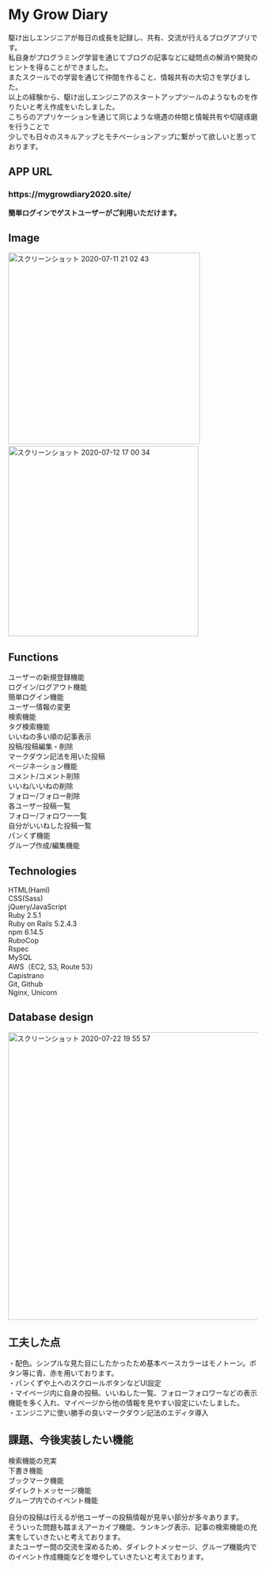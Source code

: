 My Grow Diary
====

駆け出しエンジニアが毎日の成長を記録し、共有、交流が行えるブログアプリです。  
私自身がプログラミング学習を通じてブログの記事などに疑問点の解消や開発のヒントを得ることができました。  
またスクールでの学習を通じて仲間を作ること、情報共有の大切さを学びました。  
以上の経験から、駆け出しエンジニアのスタートアップツールのようなものを作りたいと考え作成をいたしました。    
こちらのアプリケーションを通じて同じような境遇の仲間と情報共有や切磋琢磨を行うことで  
少しでも日々のスキルアップとモチベーションアップに繋がって欲しいと思っております。

## APP URL

<h3>https://mygrowdiary2020.site/</h3>

**簡単ログインでゲストユーザーがご利用いただけます。**

## Image

<img width="387" alt="スクリーンショット 2020-07-11 21 02 43" src="https://user-images.githubusercontent.com/64174311/87223811-0184c300-c3bb-11ea-9610-d45625aa30a5.png">　<img width="384" alt="スクリーンショット 2020-07-12 17 00 34" src="https://user-images.githubusercontent.com/64174311/87241779-5bd85f00-c461-11ea-9476-e2ca474ac4bb.png">

## Functions

ユーザーの新規登録機能  
ログイン/ログアウト機能  
簡単ログイン機能  
ユーザー情報の変更  
検索機能  
タグ検索機能  
いいねの多い順の記事表示  
投稿/投稿編集・削除  
マークダウン記法を用いた投稿  
ページネーション機能  
コメント/コメント削除  
いいね/いいねの削除  
フォロー/フォロー削除  
各ユーザー投稿一覧  
フォロー/フォロワー一覧  
自分がいいねした投稿一覧  
パンくず機能  
グループ作成/編集機能

## Technologies

HTML(Haml)  
CSS(Sass)  
jQuery/JavaScript  
Ruby 2.5.1  
Ruby on Rails 5.2.4.3  
npm 6.14.5  
RuboCop  
Rspec  
MySQL  
AWS（EC2, S3, Route 53）  
Capistrano  
Git, Github  
Nginx, Unicorn

## Database design  

<img width="581" alt="スクリーンショット 2020-07-22 19 55 57" src="https://user-images.githubusercontent.com/64174311/88168522-84c4d500-cc55-11ea-94bb-753aa6b7f9a9.png">

## 工夫した点
・配色。シンプルな見た目にしたかったため基本ベースカラーはモノトーン。ボタン等に青、赤を用いております。  
・パンくずや上へのスクロールボタンなどUI設定  
・マイページ内に自身の投稿、いいねした一覧、フォローフォロワーなどの表示機能を多く入れ、マイページから他の情報を見やすい設定にいたしました。  
・エンジニアに使い勝手の良いマークダウン記法のエディタ導入  


## 課題、今後実装したい機能


検索機能の充実  
下書き機能  
ブックマーク機能  
ダイレクトメッセージ機能  
グループ内でのイベント機能  

自分の投稿は行えるが他ユーザーの投稿情報が見辛い部分が多々あります。    
そういった問題も踏まえアーカイブ機能、ランキング表示、記事の検索機能の充実をしていきたいと考えております。  
またユーザー間の交流を深めるため、ダイレクトメッセージ、グループ機能内でのイベント作成機能などを増やしていきたいと考えております。

